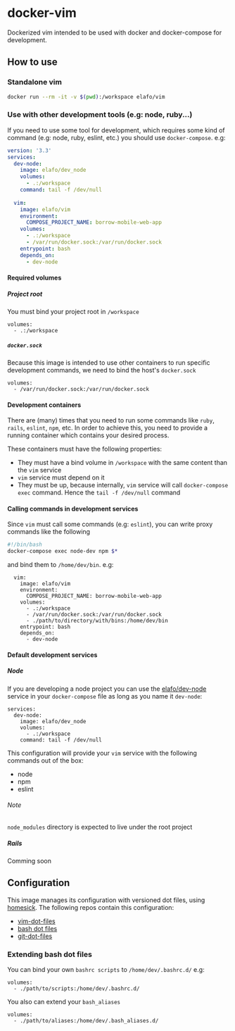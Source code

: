 # docker-vim

Dockerized vim intended to be used with docker and docker-compose for development.

## How to use
### Standalone vim

```bash
docker run --rm -it -v $(pwd):/workspace elafo/vim
```
### Use with other development tools (e.g: node, ruby...)
If you need to use some tool for development, which requires some kind of command (e.g: node, ruby, eslint, etc.) you should use `docker-compose`. e.g:

```yaml
version: '3.3'
services:
  dev-node:
    image: elafo/dev_node
    volumes:
      - .:/workspace
    command: tail -f /dev/null
        
  vim:
    image: elafo/vim
    environment:
      COMPOSE_PROJECT_NAME: borrow-mobile-web-app
    volumes:
      - .:/workspace
      - /var/run/docker.sock:/var/run/docker.sock
    entrypoint: bash
    depends_on:
      - dev-node
```
#### Required volumes
##### Project root
You must bind your project root in `/workspace`
```
volumes:
  - .:/workspace
```
##### `docker.sock`
Because this image is intended to use other containers to run specific development commands, we need to bind the host's `docker.sock`

```
volumes:
  - /var/run/docker.sock:/var/run/docker.sock
```
#### Development containers
There are (many) times that you need to run some commands like `ruby`, `rails`, `eslint`, `npm`, etc. In order to achieve this, you need to provide a running container which contains your desired process.

These containers must have the following properties:
- They must have a bind volume in `/workspace` with the same content than the `vim` service
- `vim` service must depend on it
- They must be up, because internally, `vim` service will call `docker-compose exec` command. Hence the `tail -f /dev/null` command

#### Calling commands in development services
Since `vim` must call some commands (e.g: `eslint`), you can write proxy commands like the following

```bash
#!/bin/bash
docker-compose exec node-dev npm $*
```

and bind them to `/home/dev/bin`. e.g:
```
  vim:
    image: elafo/vim
    environment:
      COMPOSE_PROJECT_NAME: borrow-mobile-web-app
    volumes:
      - .:/workspace
      - /var/run/docker.sock:/var/run/docker.sock
      - ./path/to/directory/with/bins:/home/dev/bin
    entrypoint: bash
    depends_on:
      - dev-node
```

#### Default development services
##### Node
If you are developing a node project you can use the [elafo/dev-node](https://github.com/elafo/docker-dev-node) service in your `docker-compose` file as long as you name it `dev-node`:

```
services:
  dev-node:
    image: elafo/dev_node
    volumes:
      - .:/workspace
    command: tail -f /dev/null
```

This configuration will provide your `vim` service with the following commands out of the box:
- node
- npm
- eslint

###### Note
`node_modules` directory is expected to live under the root project
##### Rails
Comming soon

## Configuration
This image manages its configuration with versioned dot files, using [homesick](https://github.com/technicalpickles/homesick). The following repos contain this configuration:
- [vim-dot-files](https://github.com/elafo/vim-dot-files)
- [bash dot files](https://github.com/elafo/bash-dot-files)
- [git-dot-files](https://github.com/elafo/git-dot-files)

### Extending bash dot files
You can bind your own `bashrc scripts` to `/home/dev/.bashrc.d/` e.g:
```
volumes:
  - ./path/to/scripts:/home/dev/.bashrc.d/
```
You also can extend your `bash_aliases`
```
volumes:
  - ./path/to/aliases:/home/dev/.bash_aliases.d/
```

